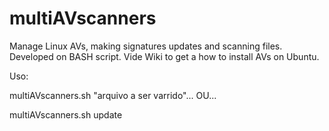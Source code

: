 # multiAVscanners
Manage Linux AVs, making signatures updates  and scanning files.
Developed on BASH script.
Vide Wiki to get a how to install AVs on Ubuntu.

Uso:

multiAVscanners.sh "arquivo a ser varrido"... OU...

multiAVscanners.sh update
